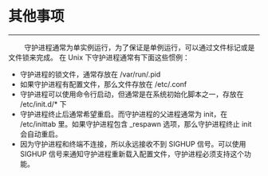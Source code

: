 # 其他事项
***

&emsp;&emsp;
守护进程通常为单实例运行，为了保证是单例运行，可以通过文件标记或是文件锁来完成。
在 Unix 下守护进程通常有下面这些惯例：

+ 守护进程的锁文件，通常存放在 /var/run/<name>.pid
+ 如果守护进程有配置文件，那么文件存放在 /etc/<name>.conf
+ 守护进程可以使用命令行启动，但通常是在系统初始化脚本之一，存放在 /etc/init.d/* 下
+ 守护进程终止后通常希望重启。而守护进程的父进程通常为 init，在 /etc/inittab 里。如果守护进程包含 \_respawn 选项，那么守护进程终止 init 会自动重启。
+ 因为守护进程和终端不连接，所以永远接收不到 SIGHUP 信号。可以使用 SIGHUP 信号来通知守护进程重新载入配置文件，守护进程必须支持这个功能。